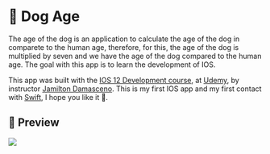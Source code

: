 # 🐶 Dog Age

The age of the dog is an application to calculate the age of the dog in comparete to the human age, therefore, for this, the age of the dog is multiplied by seven and we have the age of the dog compared to the human age. The goal with this app is to learn the development of IOS.

This app was built with the [IOS 12 Development course](https://www.udemy.com/course/curso-desenvolvimento-ios/), at [Udemy](https://www.udemy.com/), by instructor [Jamilton Damasceno](https://www.udemy.com/user/jamiltondamasceno/). This is my first IOS app and my first contact with [Swift](https://developer.apple.com/swift/), I hope you like it 🙂.

## :dart: Preview

![](https://cdn.discordapp.com/attachments/576875163686010911/733130176958824478/Gravacao_de_Tela_2020-07-15_as_22.01.28.gif)
